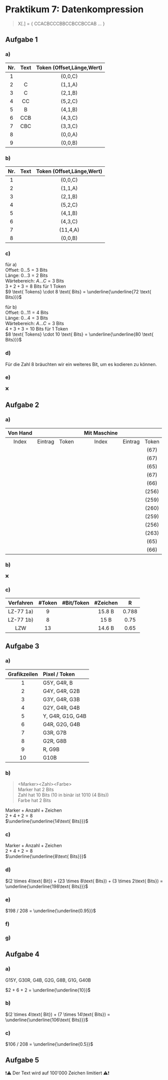 # Praktikum 7: Datenkompression

>X[.] = { CCACBCCCBBCCBCCBCCAB ... }

## Aufgabe 1

### a)

|Nr.|Text|Token (Offset,Länge,Wert)|
|:-:|:-:|:-:|
|1||(0,0,C)|
|2|C|(1,1,A)|
|3|C|(2,1,B)|
|4|CC|(5,2,C)|
|5|B|(4,1,B)|
|6|CCB|(4,3,C)|
|7|CBC|(3,3,C)|
|8||(0,0,A)|
|9||(0,0,B)|

### b)

|Nr.|Text|Token (Offset,Länge,Wert)|
|:-:|:-:|:-:|
|1||(0,0,C)|
|2||(1,1,A)|
|3||(2,1,B)|
|4||(5,2,C)|
|5||(4,1,B)|
|6||(4,3,C)|
|7||(11,4,A)|
|8||(0,0,B)|

### c)

für a)\
$\text{Offset: } 0 \dots 5 = 3 \text{ Bits}$\
$\text{Länge: } 0 \dots 3 = 2 \text{ Bits}$\
$\text{Wärtebereich: } A \dots C = 3 \text{ Bits}$\
$3 + 2 + 3 = 8 \text{ Bits für 1 Token}$\
$9 \text{ Tokens} \cdot 8 \text{ Bits} = \underline{\underline{72 \text{ Bits}}}$

für b)\
$\text{Offset: } 0 \dots 11 = 4 \text{ Bits}$\
$\text{Länge: } 0 \dots 4 = 3 \text{ Bits}$\
$\text{Wärtebereich: } A \dots C = 3 \text{ Bits}$\
$4 + 3 + 3 = 10 \text{ Bits für 1 Token}$\
$8 \text{ Tokens} \cdot 10 \text{ Bits} = \underline{\underline{80 \text{ Bits}}}$

### d)

Für die Zahl 8 bräuchten wir ein weiteres Bit, um es kodieren zu können.

### e)

❌

## Aufgabe 2

### a)

|Von&nbsp;Hand||||Mit&nbsp;Maschine|||
|:-:|:-:|:-:|:-:|:-:|:-:|:-:|
|Index|Eintrag|Token||Index|Eintrag|Token|
|||||||(67)|
|||||||(67)|
|||||||(65)|
|||||||(67)|
|||||||(66)|
|||||||(256)|
|||||||(259)|
|||||||(260)|
|||||||(259)|
|||||||(256)|
|||||||(263)|
|||||||(65)|
|||||||(66)|

### b)

❌

### c)

|Verfahren|#Token|#Bit/Token|#Zeichen|R|
|:-:|:-:|:-:|:-:|:-:|
|LZ-77 1a)|9||15.8 B|0.788|
|LZ-77 1b)|8||15 B|0.75|
|LZW|13||14.6 B|0.65|

## Aufgabe 3

### a)

|Grafikzeilen|Pixel / Token|
|:-:|:-|
|1|G5Y, G4R, B|
|2|G4Y, G4R, G2B|
|3|G3Y, G4R, G3B|
|4|G2Y, G4R, G4B|
|5|Y, G4R, G1G, G4B|
|6|G4R, G2G, G4B|
|7|G3R, G7B|
|8|G2R, G8B|
|9|R, G9B|
|10|G10B|

### b)

> \<Marker\>\<Zahl\>\<Farbe\>\
> Marker hat 2 Bits\
> Zahl hat 10 Bits (10 in binär ist 1010 (4 Bits))\
> Farbe hat 2 Bits

$\text{Marker} + \text{Anzahl} + \text{Zeichen}$\
$2 + 4 + 2 = 8$\
$\underline{\underline{14\text{ Bits}}}$

### c)

$\text{Marker} + \text{Anzahl} + \text{Zeichen}$\
$2 + 4 + 2 = 8$\
$\underline{\underline{8\text{ Bits}}}$

### d)

$(2 \times 4\text{ Bit}) + (23 \times 8\text{ Bits}) + (3 \times 2\text{ Bits}) = \underline{\underline{198\text{ Bits}}}$

### e)

$198 / 208 = \underline{\underline{0.95}}$

### f)

### g)

## Aufgabe 4

### a)

G15Y, G30R, G4B, G2G, G8B, G1G, G40B

$2 + 6 + 2 = \underline{\underline{10}}$

### b)

$(2 \times 4\text{ Bit}) + (7 \times 14\text{ Bits}) = \underline{\underline{106\text{ Bits}}}$

### c)

$106 / 208 = \underline{\underline{0.5}}$

## Aufgabe 5

:exclamation::warning: Der Text wird auf 100'000 Zeichen limitiert :warning::exclamation:
